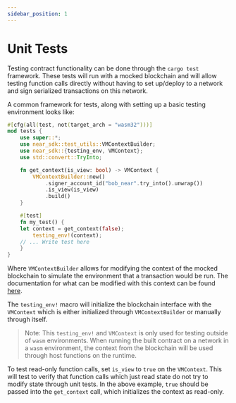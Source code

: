 ```yaml
---
sidebar_position: 1
---
```


# Unit Tests

Testing contract functionality can be done through the `cargo test` framework. These tests will run with a mocked blockchain and will allow testing function calls directly without having to set up/deploy to a network and sign serialized transactions on this network.

A common framework for tests, along with setting up a basic testing environment looks like:

```rust
#[cfg(all(test, not(target_arch = "wasm32")))]
mod tests {
    use super::*;
    use near_sdk::test_utils::VMContextBuilder;
    use near_sdk::{testing_env, VMContext};
    use std::convert::TryInto;

    fn get_context(is_view: bool) -> VMContext {
        VMContextBuilder::new()
            .signer_account_id("bob_near".try_into().unwrap())
            .is_view(is_view)
            .build()
    }

    #[test]
    fn my_test() {
	let context = get_context(false);
        testing_env!(context);
	// ... Write test here
    }
}
```

Where `VMContextBuilder` allows for modifying the context of the mocked blockchain to simulate the environment that a transaction would be run. The documentation for what can be modified with this context can be found [here](https://docs.rs/near-sdk/latest/near_sdk/struct.VMContext.html).

The `testing_env!` macro will initialize the blockchain interface with the `VMContext` which is either initialized through `VMContextBuilder` or manually through itself.

> Note: This `testing_env!` and `VMContext` is only used for testing outside of `wasm` environments. When running the built contract on a network in a `wasm` environment, the context from the blockchain will be used through host functions on the runtime.

To test read-only function calls, set `is_view` to `true` on the `VMContext`. This will test to verify that function calls which just read state do not try to modify state through unit tests. In the above example, `true` should be passed into the `get_context` call, which initializes the context as read-only.
